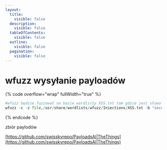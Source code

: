 ```yaml
---
layout:
  title:
    visible: false
  description:
    visible: false
  tableOfContents:
    visible: false
  outline:
    visible: false
  pagination:
    visible: false
---
```


# wfuzz wysyłanie payloadów

{% code overflow="wrap" fullWidth="true" %}
```python
#wfuzz będzie fuzzował na bazie wordlisty XSS.txt tam gdzie jest słowo FUZZ, tylko musimy wpisać swoje "credentiale" tzn przy tej stronie www potrzeba security_level i PHPSESSID
wfuzz -c -z file,/usr/share/wordlists/wfuzz/Iniections/XSS.txt -b "security_level=0; PHPSESSID=h8n53vp2v37" -d "entry=FUZZ&blog=submit&entry_add=" -u http: //127.0.0.1/htmli_stored.php
```
{% endcode %}

zbiór paylodów

[https://github.com/swisskyrepo/PayloadsAl|TheThings](https://github.com/swisskyrepo/PayloadsAl|TheThings)
